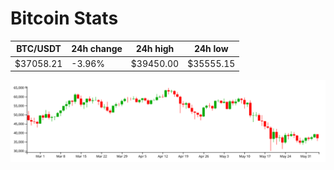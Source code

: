 # Bitcoin Stats

BTC/USDT|24h change|24h high|24h low|
|---|---|---|---|
|$37058.21|-3.96%|$39450.00|$35555.15|

<img src="./chart.svg">
